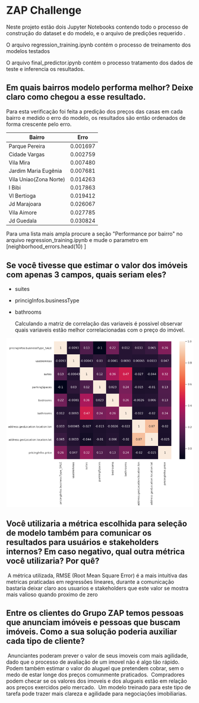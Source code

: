 # ZAP Challenge

Neste projeto estão dois Jupyter Notebooks contendo todo o processo de construção do dataset e do modelo, e o arquivo de predições requerido .

O arquivo regression_training.ipynb contém o processo de treinamento dos modelos testados

O arquivo final_predictor.ipynb contém  o processo tratamento dos dados de teste e inferencia os resultados.



## Em quais bairros modelo performa melhor? Deixe claro como chegou a esse resultado.

Para esta verificação foi feita a predição dos preços das casas em cada bairro e medido o erro do modelo, os resultados são então ordenados de forma crescente pelo erro.



| Bairro                 | Erro     |
| ---------------------- | -------- |
| Parque Pereira         | 0.001697 |
| Cidade Vargas          | 0.002759 |
| Vila Mira              | 0.007480 |
| Jardim Maria Eugênia   | 0.007681 |
| Vila Uniao(Zona Norte) | 0.014263 |
| I Bibi                 | 0.017863 |
| Vl Bertioga            | 0.019412 |
| Jd Marajoara           | 0.026067 |
| Vila Aimore            | 0.027785 |
| Jd Guedala             | 0.030824 |

Para uma lista mais ampla procure a seção "Performance por bairro" no arquivo regression_training.ipynb e mude o parametro em [neighborhood_errors.head(10) ]

## Se você tivesse que estimar o valor dos imóveis com apenas 3 campos, quais seriam eles?

- suites

- princigInfos.businessType

- bathrooms

  

  Calculando a matriz de correlação das variaveis é possivel observar quais variaveis estão melhor correlacionadas com o preço do imóvel.



![](media/corr_matrix.png)

## Você utilizaria a métrica escolhida para seleção de modelo também para comunicar os resultados para usuários e stakeholders internos? Em caso negativo, qual outra métrica você utilizaria? Por quê?
​    A métrica utilizada, RMSE (Root Mean Square Error) é a mais intuitiva das metricas praticadas em regressões lineares, durante a comunicação bastaria deixar claro aos usuarios e stakeholders que este valor se mostra mais valioso quando proximo de zero



## Entre os clientes do Grupo ZAP temos pessoas que anunciam imóveis e pessoas que buscam imóveis. Como a sua solução poderia auxiliar cada tipo de cliente?

​    Anunciantes poderam prever o valor de seus imoveis com mais agilidade, dado que o processo de avaliação de um imovel não é algo tão rápido. Podem também estimar o valor do aluguel que pretendem cobrar, sem o medo de estar longe dos preços comunmente praticados.
​    Compradores podem checar se os valores dos imoveis e dos alugueis estão em relação aos preços exercidos pelo mercado.
​    Um modelo treinado para este tipo de tarefa pode trazer mais clareza e agilidade para negociações imobiliarias.
